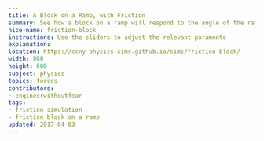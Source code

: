```yaml
---
title: A Block on a Ramp, with Friction
summary: See how a block on a ramp will respond to the angle of the ramp and a shoving force.
nice-name: friction-block
instructions: Use the sliders to adjust the relevant paraments
explanation:
location: https://ccny-physics-sims.github.io/sims/friction-block/
width: 800
height: 600
subject: physics
topics: forces
contributors:
- engineerwithoutfear
tags:
- friction simulation
- friction block on a ramp
updated: 2017-04-03
---
```

